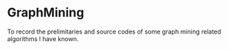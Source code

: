 # GraphMining
To record the prelimitaries and source codes of some graph mining related algorithms I have known.
